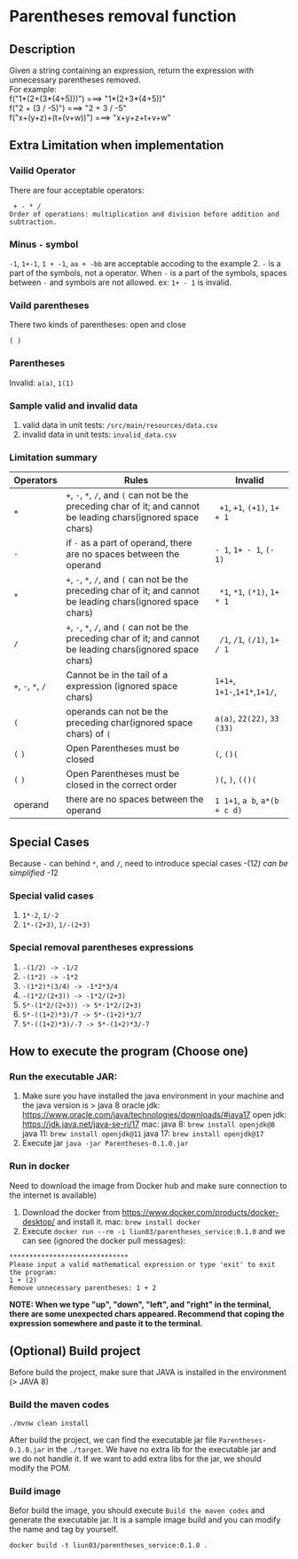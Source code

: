 # Parentheses removal function

## Description
Given a string containing an expression, return the expression with unnecessary parentheses removed.  
For example:  
f("1*(2+(3*(4+5)))") ===> "1*(2+3*(4+5))"  
f("2 + (3 / -5)") ===> "2 + 3 / -5"  
f("x+(y+z)+(t+(v+w))") ===> "x+y+z+t+v+w"

## Extra Limitation when implementation

### Vailid Operator
There are four acceptable operators:
``` 
 + - * /
Order of operations: multiplication and division before addition and subtraction.
```

### Minus `-` symbol
`-1`, `1+-1`, `1 + -1`, `aa + -bb` are acceptable accoding to the example 2. `-` is a part of the symbols, not a operator.
When `-` is a part of the symbols, spaces between `-` and symbols are not allowed.
ex: `1+ - 1` is invalid.

### Vaild parentheses
There two kinds of parentheses: open and close
```
( )
```

### Parentheses
Invalid: `a(a)`, `1(1)`

### Sample valid and invalid data
1. valid data in unit tests: `/src/main/resources/data.csv`
2. invalid data in unit tests: `invalid_data.csv`

### Limitation summary
| Operators | Rules | Invalid | 
|-----------|-------|------------------------------|
| `+`| `+`, `-`, `*`, `/`, and `(` can not be the preceding char of it; and cannot be leading chars(ignored space chars)| ` +1`, `+1`, `(+1)`, `1+ + 1` |
| `-` | if `-` as a part of operand, there are no spaces between the operand| `- 1`, `1+ - 1`, `(- 1)` |
| `*` |`+`, `-`, `*`, `/`, and `(` can not be the preceding char of it; and cannot be leading chars(ignored space chars) | ` *1`, `*1`, `(*1)`, `1+ * 1`  |
| `/` |`+`, `-`, `*`, `/`, and `(` can not be the preceding char of it; and cannot be leading chars(ignored space chars) | ` /1`, `/1`, `(/1)`, `1+ / 1`  |
|`+`, `-`, `*`, `/`| Cannot be in the tail of a expression (ignored space chars)|`1+1+`, `1+1-`,`1+1*`,`1+1/`,
| `(` |operands can not be the preceding char(ignored space chars) of `(` | `a(a)`, `22(22)`, `33 (33)`|
| `(` `)` | Open Parentheses must be closed | `(`, `()(`|
| `(` `)` | Open Parentheses must be closed in the correct order|`)(`, `)`, `(()(` |
| operand | there are no spaces between the operand | `1 1+1`, `a b`, `a*(b + c d)`|

## Special Cases
Because `-` can behind `*`, and `/`, need to introduce special cases
-(1*2) can be simplified -1*2
### Special valid cases
1. `1*-2`, `1/-2`
2. `1*-(2+3)`, `1/-(2+3)`

### Special removal parentheses expressions
1. `-(1/2) -> -1/2`
2. `-(1*2) -> -1*2`
3. `-(1*2)*(3/4) -> -1*2*3/4`
4. `-(1*2/(2+3)) -> -1*2/(2+3)`
5. `5*-(1*2/(2+3)) -> 5*-1*2/(2+3)`
6. `5*-((1+2)*3)/7 -> 5*-(1+2)*3/7`
7. `5*-((1+2)*3)/-7 -> 5*-(1+2)*3/-7`


## How to execute the program (Choose one)
### Run the executable JAR:
1. Make sure you have installed the java environment in your machine and the java version is > java 8
   oracle jdk: https://www.oracle.com/java/technologies/downloads/#java17
   open jdk: https://jdk.java.net/java-se-ri/17
   mac:
   java 8: `brew install openjdk@8`
   java 11: `brew install openjdk@11`
   java 17: `brew install openjdk@17`
2. Execute jar
   `java -jar Parentheses-0.1.0.jar`

### Run in docker
Need to download the image from Docker hub and make sure connection to the internet is available)
1. Download the docker from https://www.docker.com/products/docker-desktop/ and install it.
   mac:  `brew install docker`
2. Execute `docker run --rm -i liun03/parentheses_service:0.1.0` and we can see (ignored the docker pull messages):
```
******************************
Please input a valid mathematical expression or type 'exit' to exit the program:
1 + (2)
Remove unnecessary parentheses: 1 + 2
```
**NOTE: When we type "up", "down", "left", and "right" in the terminal, there are some unexpected chars appeared.
Recommend that coping the expression somewhere and paste it to the terminal.**

## (Optional) Build  project
Before build the project, make sure that JAVA is installed in the environment (> JAVA 8)
### Build the maven codes
```
./mvnw clean install
```
After build the project, we can find the executable jar file `Parentheses-0.1.0.jar` in the `./target`.
We have no extra lib for the executable jar and we do not handle it. If we want to add extra libs for the jar, we should modify the POM.

### Build image
Befor build the image, you should execute `Build the maven codes` and generate the executable jar.
It is a sample image build and you can modify the name and tag by yourself.
```
docker build -t liun03/parentheses_service:0.1.0 .
```